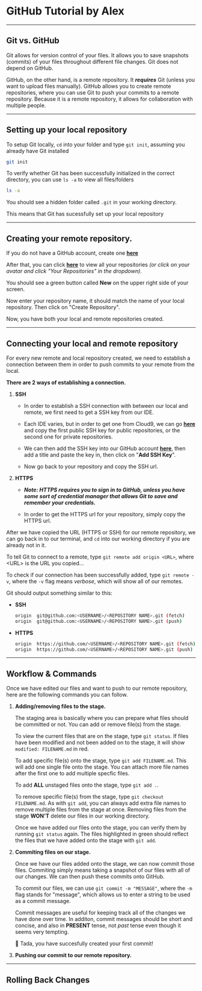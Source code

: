 # GitHub Tutorial by Alex

---
## Git vs. GitHub

Git allows for version control of your files. It allows you to save snapshots (commits) of your files throughout different file changes. Git does not depend on GitHub.

GitHub, on the other hand, is a remote repository. It ***requires*** Git (unless you want to upload files manually). GitHub allows you to create remote repositories, where you can use Git to push your commits to a remote repository. Because it is a remote repository, it allows for collaboration with multiple people.

---
## Setting up your local repository

To setup Git locally, `cd` into your folder and type `git init`, assuming you already have Git installed

```bash
git init
```

To verify whether Git has been successfully initialized in the correct directory, you can use `ls -a` to view all files/folders

```bash
ls -a
```

You should see a hidden folder called `.git` in your working directory.

This means that Git has sucessfully set up your local repository

---
## Creating your remote repository.

If you do not have a GitHub account, create one [**here**](https://github.com/join?source=header-home)

After that, you can click [**here**](https://github.com/alexy4744?tab=repositories) to view all your repositories *(or click on your avatar and click "Your Repositories" in the dropdown)*.

You should see a green button called **New** on the upper right side of your screen.
<!-- put new button screenshot here -->

Now enter your repository name, it should match the name of your local repository. Then click on "Create Repository".

Now, you have both your local and remote repositories created.

---
## Connecting your local and remote repository
For every new remote and local repository created, we need to establish a connection between them in order to push commits to your remote from the local.

**There are 2 ways of establishing a connection.**
1. **SSH**
    * In order to establish a SSH connection with between our local and remote, we first need to get a SSH key from our IDE.

    * Each IDE varies, but in order to get one from Cloud9, we can go [**here**](https://c9.io/account/ssh) and copy the first public SSH key for public repositories, or the second one for private repositories.
    
    * We can then add the SSH key into our GitHub account  [**here**](https://github.com/settings/ssh/new), then add a title and paste the key in, then click on "**Add SSH Key**".
   
    * Now go back to your repository and copy the SSH url.

2. **HTTPS**
    * ***Note: HTTPS requires you to sign in to GitHub, unless you have some sort of credential manager that allows Git to save and remember your credentials.***
    
    * In order to get the HTTPS url for your repository, simply copy the HTTPS url.

After we have copied the URL (HTTPS or SSH) for our remote repository, we can go back in to our terminal, and `cd` into our working directory if you are already not in it.

To tell Git to connect to a remote, type `git remote add origin <URL>`, where \<URL> is the URL you copied...

To check if our connection has been successfully added, type `git remote -v`, where the `-v` flag means *verbose*, which will show all of our remotes.

Git should output something similar to this:
* **SSH**
  ```bash
  origin  git@github.com:<USERNAME>/<REPOSITORY NAME>.git (fetch)
  origin  git@github.com:<USERNAME>/<REPOSITORY NAME>.git (push)
  ```
* **HTTPS**
  ```bash
  origin  https://github.com/<USERNAME>/<REPOSITORY NAME>.git (fetch)
  origin  https://github.com/<USERNAME>/<REPOSITORY NAME>.git (push)
  ```

---
## Workflow & Commands

Once we have edited our files and want to push to our remote repository, here are the following commands you can follow.

1. **Adding/removing files to the stage.**

    The staging area is basically where you can prepare what files should be committed or not. You can add or remove file(s) from the stage.
   
    To view the current files that are on the stage, type `git status`. If files have been modified and not been added on to the stage, it will show `modified: FILENAME.md` in red.
   
    To add specific file(s) onto the stage, type `git add FILENAME.md`. This will add one single file onto the stage. You can attach more file names after the first one to add multiple specfic files.
   
    To add **ALL** unstaged files onto the stage, type `git add .`.
   
    To remove specific file(s) from the stage, type `git checkout FILENAME.md`. As with `git add`, you can always add extra file names to remove multiple files from the stage at once. Removing files from the stage **WON'T** delete our files in our working directory.
   
    Once we have added our files onto the stage, you can verify them by running `git status` again. The files highlighted in green should reflect the files that we have added onto the stage with `git add`.
  
2. **Commiting files on our stage.**  

    Once we have our files added onto the stage, we can now commit those files. Commiting simply means taking a snapshot of our files with all of our changes. We can then push these commits onto GitHub.
   
    To commit our files, we can use `git commit -m "MESSAGE"`, where the `-m` flag stands for "message", which allows us to enter a string to be used as a commit message. 
    
    Commit messages are useful for keeping track all of the changes we have done over time. In additon, commit messages should be short and concise, and also in **PRESENT** tense, not *past* tense even though it seems very tempting.
    
    🎉 Tada, you have succesfully created your first commit!
    
3. **Pushing our commit to our remote repository.**

    

---
## Rolling Back Changes